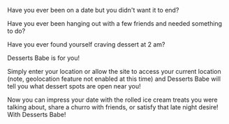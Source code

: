 Have you ever been on a date but you didn't want it to end?

Have you ever been hanging out with a few friends and needed something to do?

Have you ever found yourself craving dessert at 2 am?

Desserts Babe is for you!

Simply enter your location or allow the site to access your current location (note, geolocation feature not enabled at this time) and Desserts Babe will tell you what dessert spots are open near you!

Now you can impress your date with the rolled ice cream treats you were talking about, share a churro with friends, or satisfy that late night desire! With Desserts Babe!
